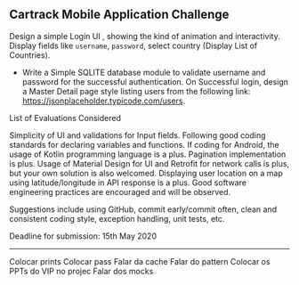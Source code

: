 
## Cartrack Mobile Application Challenge

Design a simple Login UI , showing the kind of animation and interactivity. Display fields like `username`, `password`, select country (Display List of Countries).

* Write a Simple SQLITE database module to validate username and password for the successful authentication.
On Successful login, design a Master Detail page style listing users from the following link: https://jsonplaceholder.typicode.com/users.
 

List of Evaluations Considered

Simplicity of UI and validations for Input fields.
Following good coding standards for declaring variables and functions.
If coding for Android, the usage of Kotlin programming language is a plus.
Pagination implementation is plus.
Usage of Material Design for UI and Retrofit for network calls is plus, but your own solution is also welcomed.
Displaying user location on a map using latitude/longitude in API response is a plus.
Good software engineering practices are encouraged and will be observed.

Suggestions include using GitHub, commit early/commit often, clean and consistent coding style, exception handling, unit tests, etc.

 

Deadline for submission: 15th  May 2020

 -----
 
 Colocar prints
 Colocar pass
 Falar da cache
 Falar do pattern 
 Colocar os PPTs do VIP no projec
Falar dos mocks


